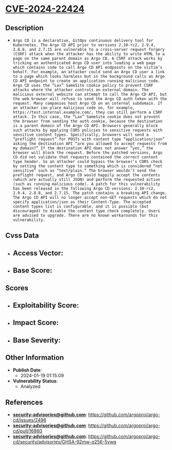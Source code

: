 
# [CVE-2024-22424](https://github.com/argoproj/argo-cd/issues/2496)

## Description

- `Argo CD is a declarative, GitOps continuous delivery tool for Kubernetes. The Argo CD API prior to versions 2.10-rc2, 2.9.4, 2.8.8, and 2.7.15 are vulnerable to a cross-server request forgery (CSRF) attack when the attacker has the ability to write HTML to a page on the same parent domain as Argo CD. A CSRF attack works by tricking an authenticated Argo CD user into loading a web page which contains code to call Argo CD API endpoints on the victim’s behalf. For example, an attacker could send an Argo CD user a link to a page which looks harmless but in the background calls an Argo CD API endpoint to create an application running malicious code. Argo CD uses the “Lax” SameSite cookie policy to prevent CSRF attacks where the attacker controls an external domain. The malicious external website can attempt to call the Argo CD API, but the web browser will refuse to send the Argo CD auth token with the request. Many companies host Argo CD on an internal subdomain. If an attacker can place malicious code on, for example, https://test.internal.example.com/, they can still perform a CSRF attack. In this case, the “Lax” SameSite cookie does not prevent the browser from sending the auth cookie, because the destination is a parent domain of the Argo CD API. Browsers generally block such attacks by applying CORS policies to sensitive requests with sensitive content types. Specifically, browsers will send a “preflight request” for POSTs with content type “application/json” asking the destination API “are you allowed to accept requests from my domain?” If the destination API does not answer “yes,” the browser will block the request. Before the patched versions, Argo CD did not validate that requests contained the correct content type header. So an attacker could bypass the browser’s CORS check by setting the content type to something which is considered “not sensitive” such as “text/plain.” The browser wouldn’t send the preflight request, and Argo CD would happily accept the contents (which are actually still JSON) and perform the requested action (such as running malicious code). A patch for this vulnerability has been released in the following Argo CD versions: 2.10-rc2, 2.9.4, 2.8.8, and 2.7.15. The patch contains a breaking API change. The Argo CD API will no longer accept non-GET requests which do not specify application/json as their Content-Type. The accepted content types list is configurable, and it is possible (but discouraged) to disable the content type check completely. Users are advised to upgrade. There are no known workarounds for this vulnerability.`

## Cvss Data

- **Access Vector**:
  - 
- **Base Score**:
  - 

## Scores

- **Exploitability Score**:
  - 
- **Impact Score**:
  - 
- **Base Severity**:
  - 

## Other Information

- **Publish Date**:
  - 2024-01-19 01:15:09
- **Vulnerability Status**:
  - Analyzed

## References

- **security-advisories@github.com**: https://github.com/argoproj/argo-cd/issues/2496
- **security-advisories@github.com**: https://github.com/argoproj/argo-cd/pull/16860
- **security-advisories@github.com**: https://github.com/argoproj/argo-cd/security/advisories/GHSA-92mw-q256-5vwg
